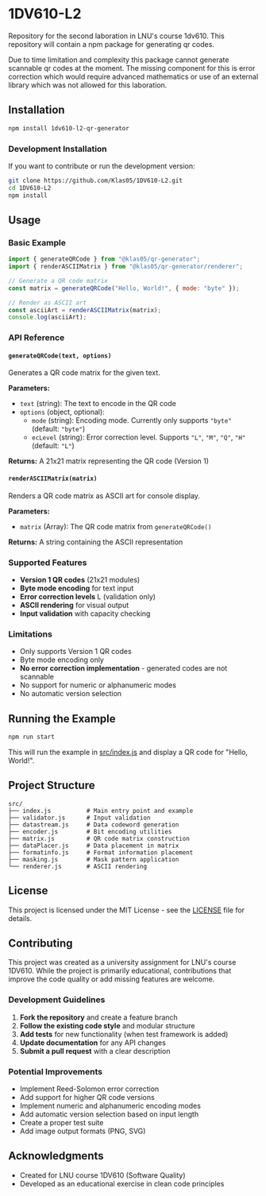 # 1DV610-L2

Repository for the second laboration in LNU's course 1dv610. This repository will contain a npm package for generating qr codes.

Due to time limitation and complexity this package cannot generate scannable qr codes at the moment. The missing component for this is error correction which would require advanced mathematics or use of an external library which was not allowed for this laboration.

## Installation

```bash
npm install 1dv610-l2-qr-generator
```

### Development Installation

If you want to contribute or run the development version:

```bash
git clone https://github.com/Klas05/1DV610-L2.git
cd 1DV610-L2
npm install
```

## Usage

### Basic Example

```javascript
import { generateQRCode } from "@klas05/qr-generator";
import { renderASCIIMatrix } from "@klas05/qr-generator/renderer";

// Generate a QR code matrix
const matrix = generateQRCode("Hello, World!", { mode: "byte" });

// Render as ASCII art
const asciiArt = renderASCIIMatrix(matrix);
console.log(asciiArt);
```

### API Reference

#### `generateQRCode(text, options)`

Generates a QR code matrix for the given text.

**Parameters:**

- `text` (string): The text to encode in the QR code
- `options` (object, optional):
  - `mode` (string): Encoding mode. Currently only supports `"byte"` (default: `"byte"`)
  - `ecLevel` (string): Error correction level. Supports `"L"`, `"M"`, `"Q"`, `"H"` (default: `"L"`)

**Returns:** A 21x21 matrix representing the QR code (Version 1)

#### `renderASCIIMatrix(matrix)`

Renders a QR code matrix as ASCII art for console display.

**Parameters:**

- `matrix` (Array): The QR code matrix from `generateQRCode()`

**Returns:** A string containing the ASCII representation

### Supported Features

- **Version 1 QR codes** (21x21 modules)
- **Byte mode encoding** for text input
- **Error correction levels** L (validation only)
- **ASCII rendering** for visual output
- **Input validation** with capacity checking

### Limitations

- Only supports Version 1 QR codes
- Byte mode encoding only
- **No error correction implementation** - generated codes are not scannable
- No support for numeric or alphanumeric modes
- No automatic version selection

## Running the Example

```bash
npm run start
```

This will run the example in [src/index.js](src/index.js) and display a QR code for "Hello, World!".

## Project Structure

```
src/
├── index.js          # Main entry point and example
├── validator.js      # Input validation
├── datastream.js     # Data codeword generation
├── encoder.js        # Bit encoding utilities
├── matrix.js         # QR code matrix construction
├── dataPlacer.js     # Data placement in matrix
├── formatinfo.js     # Format information placement
├── masking.js        # Mask pattern application
└── renderer.js       # ASCII rendering
```

## License

This project is licensed under the MIT License - see the [LICENSE](LICENSE) file for details.


## Contributing

This project was created as a university assignment for LNU's course 1DV610. While the project is primarily educational, contributions that improve the code quality or add missing features are welcome.

### Development Guidelines

1. **Fork the repository** and create a feature branch
2. **Follow the existing code style** and modular structure
3. **Add tests** for new functionality (when test framework is added)
4. **Update documentation** for any API changes
5. **Submit a pull request** with a clear description

### Potential Improvements

- Implement Reed-Solomon error correction
- Add support for higher QR code versions
- Implement numeric and alphanumeric encoding modes
- Add automatic version selection based on input length
- Create a proper test suite
- Add image output formats (PNG, SVG)

## Acknowledgments

- Created for LNU course 1DV610 (Software Quality)
- Developed as an educational exercise in clean code principles
